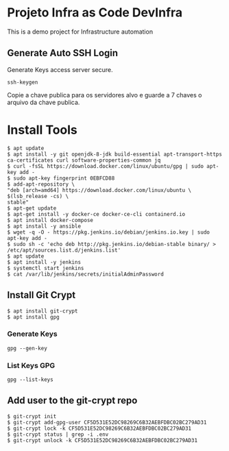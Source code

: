 # Projeto Infra as Code DevInfra

This is a demo project for Infrastructure automation

## Generate Auto SSH Login

Generate Keys access server secure.

```ssh
ssh-keygen
```
  
  Copie a chave publica para os servidores alvo e guarde a 7 chaves o arquivo da chave publica.
  

# Install Tools
```ssh
$ apt update
$ apt install -y git openjdk-8-jdk build-essential apt-transport-https ca-certificates curl software-properties-common jq
$ curl -fsSL https://download.docker.com/linux/ubuntu/gpg | sudo apt-key add -
$ sudo apt-key fingerprint 0EBFCD88
$ add-apt-repository \
"deb [arch=amd64] https://download.docker.com/linux/ubuntu \
$(lsb_release -cs) \
stable"
$ apt-get update
$ apt-get install -y docker-ce docker-ce-cli containerd.io
$ apt install docker-compose
$ apt install -y ansible
$ wget -q -O - https://pkg.jenkins.io/debian/jenkins.io.key | sudo apt-key add -
$ sudo sh -c 'echo deb http://pkg.jenkins.io/debian-stable binary/ > /etc/apt/sources.list.d/jenkins.list'
$ apt update
$ apt install -y jenkins
$ systemctl start jenkins
$ cat /var/lib/jenkins/secrets/initialAdminPassword
```
  
## Install Git Crypt

```ssh
$ apt install git-crypt
$ apt install gpg
```
### Generate Keys
`gpg --gen-key`
### List Keys GPG
`gpg --list-keys`

## Add user to the git-crypt repo
```
$ git-crypt init
$ git-crypt add-gpg-user CF5D531E52DC98269C6B32AEBFDBC02BC279AD31
$ git-crypt lock -k CF5D531E52DC98269C6B32AEBFDBC02BC279AD31
$ git-crypt status | grep -i .env
$ git-crypt unlock -k CF5D531E52DC98269C6B32AEBFDBC02BC279AD31
```
